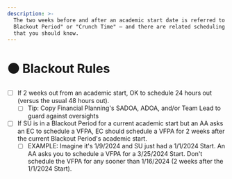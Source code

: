 ```yaml
---
description: >-
  The two weeks before and after an academic start date is referred to as "The
  Blackout Period" or "Crunch Time" — and there are related scheduling rules
  that you should know.
---
```


# ⚫ Blackout Rules

* [ ] If 2 weeks out from an academic start, OK to schedule 24 hours out (versus the usual 48 hours out).
  * [ ] Tip: Copy Financial Planning's SADOA, ADOA, and/or Team Lead to guard against oversights
* [ ] If SU is in a Blackout Period for a current academic start but an AA asks an EC to schedule a VFPA, EC should schedule a VFPA for 2 weeks after the current Blackout Period's academic start.
  * [ ] EXAMPLE: Imagine it's 1/9/2024 and SU just had a 1/1/2024 Start.  An AA asks you to schedule a VFPA for a 3/25/2024 Start.  Don't schedule the VFPA for any sooner than 1/16/2024 (2 weeks after the 1/1/2024 Start).
